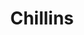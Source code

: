 ---
pid: RS81
title: Chillins
location_transcription: Playground
zipcode: '30307'
outside_phl: 'Atlanta GA '
neighborhood: 
age: '15'
age_range: 13-19
instagram: 
image_file_name: RS_81.jpg
proposal_transcription: children running around who are cousins
topic: Unity,Youth
topic_summary: 0, 0
type: Other No Form
keywords_other: 
credit: 
image_labels: 
twitter: 
facebook: 
permalink: "/monuments/rs81/"
layout: item-page
---